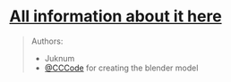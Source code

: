 # [All information about it here](https://docs.compliancepack.net/pages/dungeons/loader-texture)
> Authors:  
> - Juknum  
> - [@CCCode](https://github.com/EvenTorset) for creating the blender model  

